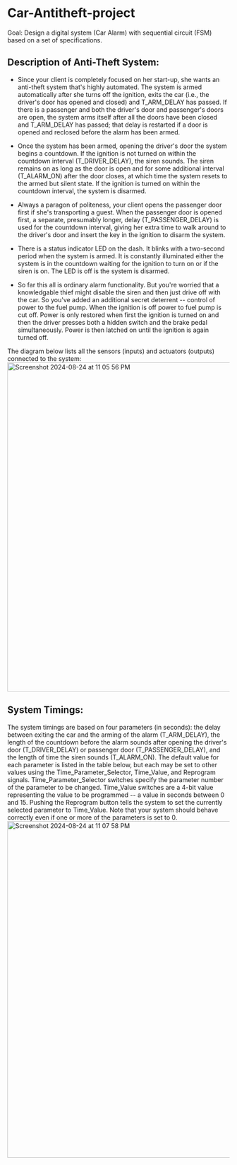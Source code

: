# Car-Antitheft-project
Goal: Design a digital system (Car Alarm) with sequential circuit (FSM) based on a set of specifications.

  ## Description of Anti-Theft System:
* Since your client is completely focused on her start-up, she wants an anti-theft system that's highly automated. The system is armed automatically after she turns off the ignition,  exits the car (i.e., the driver's door has opened and closed) and T_ARM_DELAY has passed. If there is a passenger and both the driver's door and passenger's doors are open, the    system arms itself after all the doors have been closed and T_ARM_DELAY has passed; that delay is restarted if a door is opened and reclosed before the alarm has been armed.

* Once the system has been armed, opening the driver's door the system begins a countdown. If the ignition is not turned on within the countdown interval (T_DRIVER_DELAY), the siren sounds. The siren remains on as long as the door is open and for some additional interval (T_ALARM_ON) after the door closes, at which time the system resets to the armed but silent state. If the ignition is turned on within the countdown interval, the system is disarmed.

* Always a paragon of politeness, your client opens the passenger door first if she's transporting a guest. When the passenger door is opened first, a separate, presumably longer, delay (T_PASSENGER_DELAY) is used for the countdown interval, giving her extra time to walk around to the driver's door and insert the key in the ignition to disarm the system.

* There is a status indicator LED on the dash. It blinks with a two-second period when the system is armed. It is constantly illuminated either the system is in the countdown waiting for the ignition to turn on or if the siren is on. The LED is off is the system is disarmed.

* So far this all is ordinary alarm functionality. But you're worried that a knowledgable thief might disable the siren and then just drive off with the car. So you've added an additional secret deterrent -- control of power to the fuel pump. When the ignition is off power to fuel pump is cut off. Power is only restored when first the ignition is turned on and then the driver presses both a hidden switch and the brake pedal simultaneously. Power is then latched on until the ignition is again turned off.

The diagram below lists all the sensors (inputs) and actuators (outputs) connected to the system:
<img width="744" alt="Screenshot 2024-08-24 at 11 05 56 PM" src="https://github.com/user-attachments/assets/f3a3072f-24f0-42b7-a034-03552ba76409">

## System Timings:

The system timings are based on four parameters (in seconds): the delay between exiting the car and the arming of the alarm (T_ARM_DELAY), the length of the countdown before the alarm sounds after opening the driver's door (T_DRIVER_DELAY) or passenger door (T_PASSENGER_DELAY), and the length of time the siren sounds (T_ALARM_ON). The default value for each parameter is listed in the table below, but each may be set to other values using the Time_Parameter_Selector, Time_Value, and Reprogram signals. Time_Parameter_Selector switches specify the parameter number of the parameter to be changed. Time_Value switches are a 4-bit value representing the value to be programmed -- a value in seconds between 0 and 15. Pushing the Reprogram button tells the system to set the currently selected parameter to Time_Value. Note that your system should behave correctly even if one or more of the parameters is set to 0.
<img width="761" alt="Screenshot 2024-08-24 at 11 07 58 PM" src="https://github.com/user-attachments/assets/931be4c8-415a-4763-b2a6-c4dc99c7d9a4">


